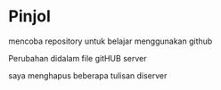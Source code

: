 # Pinjol

mencoba repository untuk belajar menggunakan github

Perubahan didalam file gitHUB server

saya menghapus beberapa tulisan diserver
